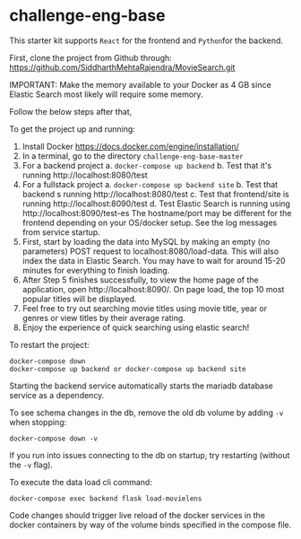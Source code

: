 # challenge-eng-base

This starter kit supports `React` for the frontend and `Python`for the backend.

First, clone the project from Github through: https://github.com/SiddharthMehtaRajendra/MovieSearch.git

IMPORTANT: Make the memory available to your Docker as 4 GB since Elastic Search most likely will require some memory.

Follow the below steps after that,

To get the project up and running:
1. Install Docker https://docs.docker.com/engine/installation/
2. In a terminal, go to the directory `challenge-eng-base-master`
3. For a backend project
    a. `docker-compose up backend`
    b. Test that it's running http://localhost:8080/test
4. For a fullstack project
    a. `docker-compose up backend site`
    b. Test that backend s running http://localhost:8080/test
    c. Test that frontend/site is running http://localhost:8090/test
    d. Test Elastic Search is running using http://localhost:8090/test-es
       The hostname/port may be different for the frontend depending on your
       OS/docker setup. See the log messages from service startup.  
5. First, start by loading the data into MySQL by making an empty (no parameters) POST request to localhost:8080/load-data. This will also index the data in Elastic Search. You may have to wait for around 15-20 minutes for everything to finish loading.
6. After Step 5 finishes successfully, to view the home page of the application, open http://localhost:8090/. On page load, the top 10 most popular titles will be displayed.
7. Feel free to try out searching movie titles using movie title, year or genres or view titles by their average rating.
8. Enjoy the experience of quick searching using elastic search!

To restart the project:

    docker-compose down
    docker-compose up backend or docker-compose up backend site

Starting the backend service automatically starts the mariadb database service
as a dependency.

To see schema changes in the db, remove the old db volume by adding `-v` when
stopping:

    docker-compose down -v

If you run into issues connecting to the db on startup, try restarting (without
the `-v` flag).

To execute the data load cli command:

    docker-compose exec backend flask load-movielens


Code changes should trigger live reload of the docker services in the docker
containers by way of the volume binds specified in the compose file.
